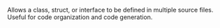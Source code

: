 Allows a class, struct, or interface to be defined in multiple source files. Useful for code organization and code generation.